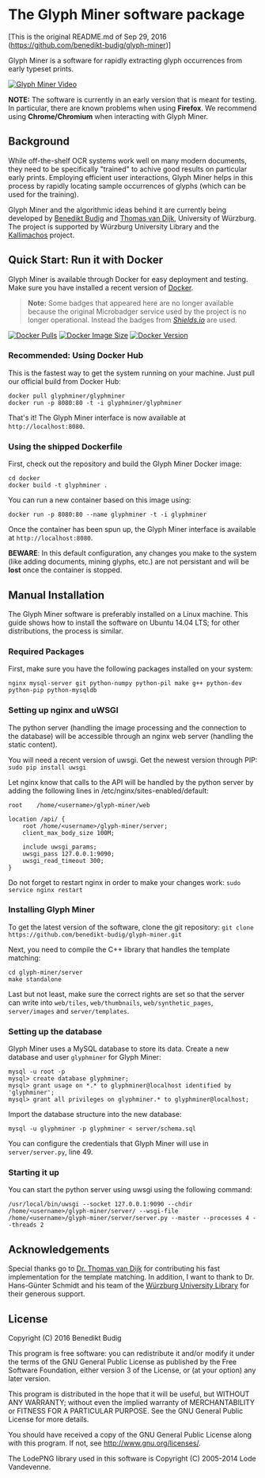 # The Glyph Miner software package

[This is the original README.md of Sep 29, 2016
(https://github.com/benedikt-budig/glyph-miner)]

Glyph Miner is a software for rapidly extracting glyph occurrences from early
typeset prints.

[![Glyph Miner Video](video.png)](https://www.youtube.com/watch?v=T-p_kIdsn6k "Glyph Miner: A System for Efficiently Extracting Glyphs from Early Prints in the Context of OCR")

**NOTE:** The software is currently in an early version that is meant for
testing. In particular, there are known problems when using **Firefox**. We
recommend using **Chrome/Chromium** when interacting with Glyph Miner.

## Background
While off-the-shelf OCR systems work well on many modern documents, they need to be
specifically "trained" to achive good results on particular early prints. Employing
efficient user interactions, Glyph Miner helps in this process by rapidly locating
sample occurrences of glyphs (which can be used for the training).

Glyph Miner and the algorithmic ideas behind it are currently being developed by
[Benedikt Budig](http://www1.informatik.uni-wuerzburg.de/en/staff/budig_benedikt/)
and [Thomas van Dijk](http://www1.informatik.uni-wuerzburg.de/en/staff/dijk_thomas_van/),
University of Würzburg. The project is supported by Würzburg University Library
and the [Kallimachos](http://kallimachos.de/) project.

## Quick Start: Run it with Docker
Glyph Miner is available through Docker for easy deployment and testing. Make sure
you have installed a recent version of [Docker](https://www.docker.com/).


> **Note:** Some badges that appeared here are no longer available
> because the original Microbadger service used by the project is no
> longer operational. Instead the badges from [*Shields.io*](Shields.io)
> are used.

[![Docker Pulls](https://img.shields.io/docker/pulls/glyphminer/glyphminer)](https://hub.docker.com/r/glyphminer/glyphminer)
[![Docker Image Size](https://img.shields.io/docker/image-size/glyphminer/glyphminer/latest)](https://hub.docker.com/r/glyphminer/glyphminer)
[![Docker Version](https://img.shields.io/docker/v/glyphminer/glyphminer?sort=semver)](https://hub.docker.com/r/glyphminer/glyphminer)


### Recommended: Using Docker Hub
This is the fastest way to get the system running on your machine. Just pull our
official build from Docker Hub:

    docker pull glyphminer/glyphminer
    docker run -p 8080:80 -t -i glyphminer/glyphminer

That's it! The Glyph Miner interface is now available at `http://localhost:8080`.

### Using the shipped Dockerfile
First, check out the repository and build the Glyph Miner Docker image:

    cd docker
    docker build -t glyphminer .

You can run a new container based on this image using:

    docker run -p 8080:80 --name glyphminer -t -i glyphminer

Once the container has been spun up, the Glyph Miner interface is available at
`http://localhost:8080`.

**BEWARE**: In this default configuration, any changes
you make to the system (like adding documents, mining glyphs, etc.) are not
persistant and will be **lost** once the container is stopped.

## Manual Installation
The Glyph Miner software is preferably installed on a Linux machine. This guide
shows how to install the software on Ubuntu 14.04 LTS; for other distributions,
the process is similar.

### Required Packages
First, make sure you have the following packages installed on your system:

`nginx mysql-server git python-numpy python-pil make g++ python-dev python-pip python-mysqldb`

### Setting up nginx and uWSGI
The python server (handling the image processing and the connection to the
database) will be accessible through an nginx web server (handling the static
content).

You will need a recent version of uwsgi. Get the newest version through PIP:
`sudo pip install uwsgi`

Let nginx know that calls to the API will be handled by the python server by
adding the following lines in /etc/nginx/sites-enabled/default:

    root    /home/<username>/glyph-miner/web

    location /api/ {
        root /home/<username>/glyph-miner/server;
        client_max_body_size 100M;

        include uwsgi_params;
        uwsgi_pass 127.0.0.1:9090;
        uwsgi_read_timeout 300;
    }

Do not forget to restart nginx in order to make your changes work:
`sudo service nginx restart`

### Installing Glyph Miner
To get the latest version of the software, clone the git repository:
`git clone https://github.com/benedikt-budig/glyph-miner.git`

Next, you need to compile the C++ library that handles the template matching:

    cd glyph-miner/server
    make standalone

Last but not least, make sure the correct rights are set so that the server can
write into `web/tiles`, `web/thumbnails`, `web/synthetic_pages`, `server/images`
and `server/templates`.

### Setting up the database
Glyph Miner uses a MySQL database to store its data. Create a new database and
user `glyphminer` for Glyph Miner:

    mysql -u root -p
    mysql> create database glyphminer;
    mysql> grant usage on *.* to glyphminer@localhost identified by 'glyphminer';
    mysql> grant all privileges on glyphminer.* to glyphminer@localhost;

Import the database structure into the new database:

    mysql -u glyphminer -p glyphminer < server/schema.sql

You can configure the credentials that Glyph Miner will use in `server/server.py`,
line 49.

### Starting it up
You can start the python server using uwsgi using the following command:

`/usr/local/bin/uwsgi --socket 127.0.0.1:9090 --chdir /home/<username>/glyph-miner/server/ --wsgi-file /home/<username>/glyph-miner/server/server.py --master --processes 4 --threads 2`

## Acknowledgements
Special thanks go to [Dr. Thomas van Dijk](http://www1.informatik.uni-wuerzburg.de/en/staff/dijk_thomas_van/)
for contributing his fast implementation for the template matching. In addition,
I want to thank to Dr. Hans-Günter Schmidt and his team of the
[Würzburg University Library](http://www.bibliothek.uni-wuerzburg.de/en/ub_infos/contact/departments/digitization_centre/)
 for their generous support.

## License
Copyright (C) 2016 Benedikt Budig

This program is free software: you can redistribute it and/or modify
it under the terms of the GNU General Public License as published by
the Free Software Foundation, either version 3 of the License, or
(at your option) any later version.

This program is distributed in the hope that it will be useful,
but WITHOUT ANY WARRANTY; without even the implied warranty of
MERCHANTABILITY or FITNESS FOR A PARTICULAR PURPOSE.  See the
GNU General Public License for more details.

You should have received a copy of the GNU General Public License
along with this program.  If not, see <http://www.gnu.org/licenses/>.

The LodePNG library used in this software is Copyright (C) 2005-2014 Lode
Vandevenne.
